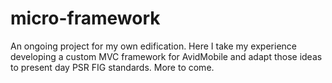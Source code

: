 # micro-framework
An ongoing project for my own edification. Here I take my experience developing a custom MVC framework for AvidMobile and adapt those ideas to present day PSR FIG standards. More to come.
